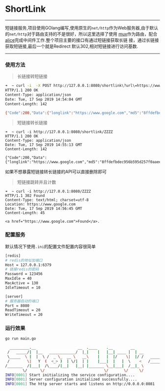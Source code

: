 # ShortLink

----

短链接服务,项目使用GOlang编写,使用原生的```net/http```作为Web服务器,由于默认的```net/http```对于路由支持的不是很好，所以这里选择了使用
[mux](github.com/gorilla/mux)作为路由，配合[alice](github.com/justinas/alice)完成中间件工作.整个项目主要的接口有通过短链接获取长链
接，通过长链接获取短链接,最后一个就是Redirect 默认302,相对短链接进行访问基数.

----

### 使用方法

> 长链接转短链接

```bash
➜  ~ curl -i  -X POST http://127.0.0.1:8080/shortlink\?url\=https://www.google.com\&timeout\=-1
HTTP/1.1 200 OK
Content-Type: application/json
Date: Tue, 17 Sep 2019 14:54:04 GMT
Content-Length: 142

{"Code":200,"Data":{"longlink":"https://www.google.com","md5":"8ffdefbdec956b595d257f0aaeefd623","shortlink":"/ZZZZ","timeout":-1},"Msg":"ok"}
```

> 短链接转长链接
```
➜  ~ curl -i http://127.0.0.1:8080/shortlink/ZZZZ
HTTP/1.1 200 OK
Content-Type: application/json
Date: Tue, 17 Sep 2019 14:55:13 GMT
Content-Length: 142

{"Code":200,"Data":{"longlink":"https://www.google.com","md5":"8ffdefbdec956b595d257f0aaeefd623","shortlink":"/ZZZZ","timeout":-1},"Msg":"ok"}
```


如果不想暴露短链接转长链接的API可以直接删除即可

> 短链接跳转并且计数

```
➜  ~ curl -i http://127.0.0.1:8080/ZZZZ
HTTP/1.1 302 Found
Content-Type: text/html; charset=utf-8
Location: https://www.google.com
Date: Tue, 17 Sep 2019 14:56:45 GMT
Content-Length: 45

<a href="https://www.google.com">Found</a>.
```

### 配置服务

默认情况下使用```.ini```的配置文件配置内容很简单

```bash
[redis]
# redis的地址加端口
Host = 127.0.0.1:6379
# 链接redis的密码
Password = 123456
MaxIdle = 40
MacActive = 130
IdleTimeout = 10

[server]
# 服务器启动的端口
Port = 8080
ReadTimeout = 20
WriteTimeout = 20
```


### 运行效果

```bash
go run main.go
```

```bash
  _________.__                   __  .____    .__        __               ___________                  .__
 /   _____/|  |__   ____________/  |_|    |   |__| ____ |  | __           \_   _____/___   ____ _______|__| ____
 \_____  \ |  |  \ /  _ \_  __ \   __\    |   |  |/    \|  |/ /   ______   |    __)/  _ \ /    \\___   /  |/ __ \
 /        \|   Y  (  <_> )  | \/|  | |    |___|  |   |  \    <   /_____/   |     \(  <_> )   |  \/    /|  \  ___/
/_______  /|___|  /\____/|__|   |__| |_______ \__|___|  /__|_ \            \___  / \____/|___|  /_____ \__|\___  >
        \/      \/                           \/       \/     \/                \/             \/      \/       \/
INFO[0001] Start initializing the service configuration....
INFO[0001] Server configuration initialized successfully....
INFO[0001] The http server starts and listens on http://0.0.0.0:8081
```
